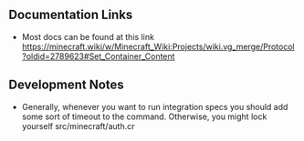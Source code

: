 ## Documentation Links
- Most docs can be found at this link https://minecraft.wiki/w/Minecraft_Wiki:Projects/wiki.vg_merge/Protocol?oldid=2789623#Set_Container_Content

## Development Notes
- Generally, whenever you want to run integration specs you should add some sort of timeout to the command. Otherwise, you might lock yourself src/minecraft/auth.cr